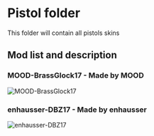 # Pistol folder
This folder will contain all pistols skins

## Mod list and description

### MOOD-BrassGlock17 - Made by MOOD
![MOOD-BrassGlock17](https://i.imgur.com/TxDMyl6.png)

### enhausser-DBZ17 - Made by enhausser
![enhausser-DBZ17](https://imgur.com/a/i718TtA)
